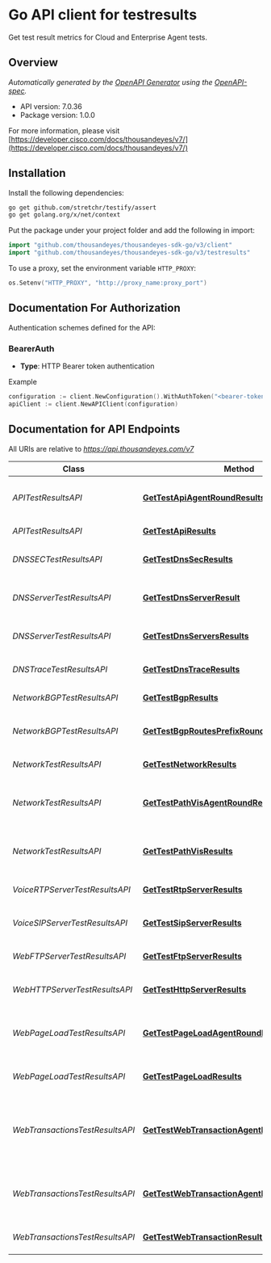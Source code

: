 # Go API client for testresults

Get test result metrics for Cloud and Enterprise Agent tests.

## Overview
*Automatically generated by the [OpenAPI Generator](https://openapi-generator.tech) using the [OpenAPI-spec](https://www.openapis.org/).*

- API version: 7.0.36
- Package version: 1.0.0

For more information, please visit [https://developer.cisco.com/docs/thousandeyes/v7/](https://developer.cisco.com/docs/thousandeyes/v7/)

## Installation

Install the following dependencies:

```sh
go get github.com/stretchr/testify/assert
go get golang.org/x/net/context
```

Put the package under your project folder and add the following in import:

```go
import "github.com/thousandeyes/thousandeyes-sdk-go/v3/client"
import "github.com/thousandeyes/thousandeyes-sdk-go/v3/testresults"
```

To use a proxy, set the environment variable `HTTP_PROXY`:

```go
os.Setenv("HTTP_PROXY", "http://proxy_name:proxy_port")
```

## Documentation For Authorization

Authentication schemes defined for the API:
### BearerAuth
- **Type**: HTTP Bearer token authentication

Example

```go
configuration := client.NewConfiguration().WithAuthToken("<bearer-token>")
apiClient := client.NewAPIClient(configuration)
```

## Documentation for API Endpoints

All URIs are relative to *https://api.thousandeyes.com/v7*

Class | Method | HTTP request | Description
------------ | ------------- | ------------- | -------------
*APITestResultsAPI* | [**GetTestApiAgentRoundResults**](docs/APITestResultsAPI.md#gettestapiagentroundresults) | **Get** /test-results/{testId}/api/agent/{agentId}/round/{roundId} | Get API test results by agent and round
*APITestResultsAPI* | [**GetTestApiResults**](docs/APITestResultsAPI.md#gettestapiresults) | **Get** /test-results/{testId}/api | Get API test results
*DNSSECTestResultsAPI* | [**GetTestDnsSecResults**](docs/DNSSECTestResultsAPI.md#gettestdnssecresults) | **Get** /test-results/{testId}/dnssec | Get DNSSEC test results
*DNSServerTestResultsAPI* | [**GetTestDnsServerResult**](docs/DNSServerTestResultsAPI.md#gettestdnsserverresult) | **Get** /test-results/{testId}/dns-server/{serverId} | Get DNS server test results by server
*DNSServerTestResultsAPI* | [**GetTestDnsServersResults**](docs/DNSServerTestResultsAPI.md#gettestdnsserversresults) | **Get** /test-results/{testId}/dns-server | Get DNS server test results
*DNSTraceTestResultsAPI* | [**GetTestDnsTraceResults**](docs/DNSTraceTestResultsAPI.md#gettestdnstraceresults) | **Get** /test-results/{testId}/dns-trace | Get DNS trace test results
*NetworkBGPTestResultsAPI* | [**GetTestBgpResults**](docs/NetworkBGPTestResultsAPI.md#gettestbgpresults) | **Get** /test-results/{testId}/bgp | Get BGP test results
*NetworkBGPTestResultsAPI* | [**GetTestBgpRoutesPrefixRoundResults**](docs/NetworkBGPTestResultsAPI.md#gettestbgproutesprefixroundresults) | **Get** /test-results/{testId}/bgp/routes/prefix/{prefixId}/round/{roundId} | Get BGP route test results by prefix
*NetworkTestResultsAPI* | [**GetTestNetworkResults**](docs/NetworkTestResultsAPI.md#gettestnetworkresults) | **Get** /test-results/{testId}/network | Get network test results
*NetworkTestResultsAPI* | [**GetTestPathVisAgentRoundResults**](docs/NetworkTestResultsAPI.md#gettestpathvisagentroundresults) | **Get** /test-results/{testId}/path-vis/agent/{agentId}/round/{roundId} | Get path visualization test results by agent and round
*NetworkTestResultsAPI* | [**GetTestPathVisResults**](docs/NetworkTestResultsAPI.md#gettestpathvisresults) | **Get** /test-results/{testId}/path-vis | Get path visualization network test results
*VoiceRTPServerTestResultsAPI* | [**GetTestRtpServerResults**](docs/VoiceRTPServerTestResultsAPI.md#gettestrtpserverresults) | **Get** /test-results/{testId}/rtp-server | Retrieve RTP server test metrics
*VoiceSIPServerTestResultsAPI* | [**GetTestSipServerResults**](docs/VoiceSIPServerTestResultsAPI.md#gettestsipserverresults) | **Get** /test-results/{testId}/sip-server | Get SIP server test results
*WebFTPServerTestResultsAPI* | [**GetTestFtpServerResults**](docs/WebFTPServerTestResultsAPI.md#gettestftpserverresults) | **Get** /test-results/{testId}/ftp-server | Get FTP server test results
*WebHTTPServerTestResultsAPI* | [**GetTestHttpServerResults**](docs/WebHTTPServerTestResultsAPI.md#gettesthttpserverresults) | **Get** /test-results/{testId}/http-server | Get HTTP server test results
*WebPageLoadTestResultsAPI* | [**GetTestPageLoadAgentRoundResults**](docs/WebPageLoadTestResultsAPI.md#gettestpageloadagentroundresults) | **Get** /test-results/{testId}/page-load/agent/{agentId}/round/{roundId} | Get page load server test results by agent and round
*WebPageLoadTestResultsAPI* | [**GetTestPageLoadResults**](docs/WebPageLoadTestResultsAPI.md#gettestpageloadresults) | **Get** /test-results/{testId}/page-load | Get page load server test results
*WebTransactionsTestResultsAPI* | [**GetTestWebTransactionAgentRoundPageResults**](docs/WebTransactionsTestResultsAPI.md#gettestwebtransactionagentroundpageresults) | **Get** /test-results/{testId}/web-transactions/agent/{agentId}/round/{roundId}/page/{pageId} | Get detailed web transactions test result by agent, round, and page
*WebTransactionsTestResultsAPI* | [**GetTestWebTransactionAgentRoundResults**](docs/WebTransactionsTestResultsAPI.md#gettestwebtransactionagentroundresults) | **Get** /test-results/{testId}/web-transactions/agent/{agentId}/round/{roundId} | Get web transactions test results by agent and round
*WebTransactionsTestResultsAPI* | [**GetTestWebTransactionResults**](docs/WebTransactionsTestResultsAPI.md#gettestwebtransactionresults) | **Get** /test-results/{testId}/web-transactions | Get web transactions test results

